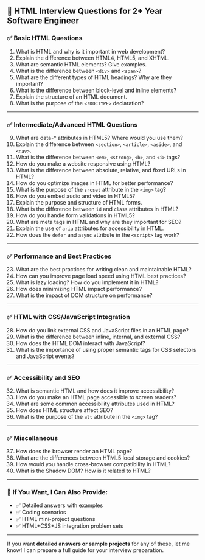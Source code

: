 ## 📄 **HTML Interview Questions for 2+ Year Software Engineer**

### ✅ **Basic HTML Questions**

1. What is HTML and why is it important in web development?
2. Explain the difference between HTML4, HTML5, and XHTML.
3. What are semantic HTML elements? Give examples.
4. What is the difference between `<div>` and `<span>`?
5. What are the different types of HTML headings? Why are they important?
6. What is the difference between block-level and inline elements?
7. Explain the structure of an HTML document.
8. What is the purpose of the `<!DOCTYPE>` declaration?

---

### ✅ **Intermediate/Advanced HTML Questions**

9. What are data-\* attributes in HTML5? Where would you use them?
10. Explain the difference between `<section>`, `<article>`, `<aside>`, and `<nav>`.
11. What is the difference between `<em>`, `<strong>`, `<b>`, and `<i>` tags?
12. How do you make a website responsive using HTML?
13. What is the difference between absolute, relative, and fixed URLs in HTML?
14. How do you optimize images in HTML for better performance?
15. What is the purpose of the `srcset` attribute in the `<img>` tag?
16. How do you embed audio and video in HTML5?
17. Explain the purpose and structure of HTML forms.
18. What is the difference between `id` and `class` attributes in HTML?
19. How do you handle form validations in HTML5?
20. What are meta tags in HTML and why are they important for SEO?
21. Explain the use of `aria` attributes for accessibility in HTML.
22. How does the `defer` and `async` attribute in the `<script>` tag work?

---

### ✅ **Performance and Best Practices**

23. What are the best practices for writing clean and maintainable HTML?
24. How can you improve page load speed using HTML best practices?
25. What is lazy loading? How do you implement it in HTML?
26. How does minimizing HTML impact performance?
27. What is the impact of DOM structure on performance?

---

### ✅ **HTML with CSS/JavaScript Integration**

28. How do you link external CSS and JavaScript files in an HTML page?
29. What is the difference between inline, internal, and external CSS?
30. How does the HTML DOM interact with JavaScript?
31. What is the importance of using proper semantic tags for CSS selectors and JavaScript events?

---

### ✅ **Accessibility and SEO**

32. What is semantic HTML and how does it improve accessibility?
33. How do you make an HTML page accessible to screen readers?
34. What are some common accessibility attributes used in HTML?
35. How does HTML structure affect SEO?
36. What is the purpose of the `alt` attribute in the `<img>` tag?

---

### ✅ **Miscellaneous**

37. How does the browser render an HTML page?
38. What are the differences between HTML5 local storage and cookies?
39. How would you handle cross-browser compatibility in HTML?
40. What is the Shadow DOM? How is it related to HTML?

---

### 🚀 **If You Want, I Can Also Provide:**

* ✅ Detailed answers with examples
* ✅ Coding scenarios
* ✅ HTML mini-project questions
* ✅ HTML+CSS+JS integration problem sets

---

If you want **detailed answers or sample projects** for any of these, let me know! I can prepare a full guide for your interview preparation.
